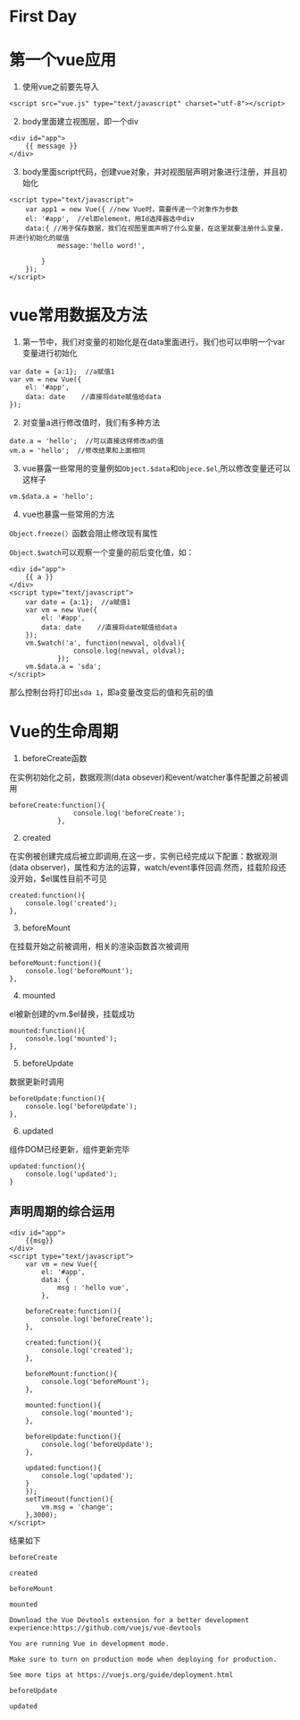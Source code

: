# First Day


# 第一个vue应用
1. 使用vue之前要先导入
```
<script src="vue.js" type="text/javascript" charset="utf-8"></script>
```
2. body里面建立视图层，即一个div
```
<div id="app">
	{{ message }}
</div>
```

3. body里面script代码，创建vue对象，并对视图层声明对象进行注册，并且初始化
```
<script type="text/javascript">
	var app1 = new Vue({ //new Vue时，需要传递一个对象作为参数
	el: '#app',  //el即element，用Id选择器选中div
	data:{ //用于保存数据，我们在视图里面声明了什么变量，在这里就要注册什么变量，并进行初始化的赋值
			message:'hello word!',
					
		}
	});
</script>
```

# vue常用数据及方法
1. 第一节中，我们对变量的初始化是在data里面进行，我们也可以申明一个var变量进行初始化
```
var date = {a:1};  //a赋值1
var vm = new Vue({
	el: '#app',
	data: date    //直接将date赋值给data
});
```
2. 对变量a进行修改值时，我们有多种方法
```
date.a = 'hello';  //可以直接这样修改a的值
vm.a = 'hello';  //修改结果和上面相同
```
3. vue暴露一些常用的变量例如```Object.$data```和```Objece.$el```,所以修改变量还可以这样子
```
vm.$data.a = 'hello';
```
4. vue也暴露一些常用的方法

`Object.freeze(）`函数会阻止修改现有属性

`Object.$watch`可以观察一个变量的前后变化值，如：
```
<div id="app">
	{{ a }}
</div>
<script type="text/javascript">
	var date = {a:1};  //a赋值1
	var vm = new Vue({
		el: '#app',
		data: date    //直接将date赋值给data
	});
    vm.$watch('a', function(newval, oldval){
				console.log(newval, oldval);
			});
	vm.$data.a = 'sda';
</script>
```
那么控制台将打印出`sda 1`，即a变量改变后的值和先前的值

# Vue的生命周期
1. beforeCreate函数

在实例初始化之前，数据观测(data obsever)和event/watcher事件配置之前被调用
```
beforeCreate:function(){
				console.log('beforeCreate');
			},
```
2. created

在实例被创建完成后被立即调用,在这一步，实例已经完成以下配置：数据观测(data observer)，属性和方法的运算，watch/event事件回调.然而，挂载阶段还没开始，$el属性目前不可见
```
created:function(){
	console.log('created');
},
```
3. beforeMount

在挂载开始之前被调用，相关的渲染函数首次被调用
```
beforeMount:function(){
	console.log('beforeMount');
},
```
4. mounted

el被新创建的vm.$el替换，挂载成功
```
mounted:function(){
	console.log('mounted');
},
```
5. beforeUpdate

数据更新时调用
```
beforeUpdate:function(){
	console.log('beforeUpdate');
},
```
6. updated

组件DOM已经更新，组件更新完毕
```
updated:function(){
	console.log('updated');
}
```
## 声明周期的综合运用
```
<div id="app">
	{{msg}}
</div>
<script type="text/javascript">
	var vm = new Vue({
		el: '#app',
		data: {
			msg : 'hello vue',	
		},
			
	beforeCreate:function(){
		console.log('beforeCreate');
	},
			
	created:function(){
		console.log('created');
	},
			
	beforeMount:function(){
		console.log('beforeMount');
	},
			
	mounted:function(){
		console.log('mounted');
	},
			
	beforeUpdate:function(){
		console.log('beforeUpdate');
	},
			
	updated:function(){
		console.log('updated');
	}
	});
	setTimeout(function(){
		vm.msg = 'change';
	},3000);
</script>
```
结果如下
```
beforeCreate

created

beforeMount

mounted

Download the Vue Devtools extension for a better development experience:https://github.com/vuejs/vue-devtools

You are running Vue in development mode.

Make sure to turn on production mode when deploying for production.

See more tips at https://vuejs.org/guide/deployment.html

beforeUpdate

updated
```
